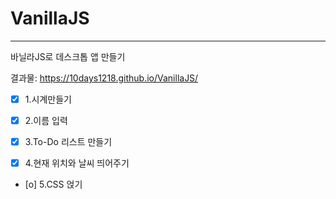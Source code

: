 # VanillaJS

------

바닐라JS로 데스크톱 앱 만들기

결과물: https://10days1218.github.io/VanillaJS/

- [x] 1.시계만들기

- [x] 2.이름 입력

- [x] 3.To-Do 리스트 만들기

- [x] 4.현재 위치와 날씨 띄어주기

- [o] 5.CSS 얹기
